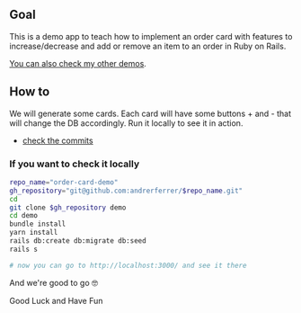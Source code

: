 ## Goal
This is a demo app to teach how to implement an order card with features to increase/decrease and add or remove an item to an order in Ruby on Rails.

[You can also check my other demos](https://github.com/andrerferrer/dedemos/blob/master/README.md#ded%C3%A9mos).

## How to

We will generate some cards. Each card will have some buttons + and - that will change the DB accordingly. Run it locally to see it in action. 

- [check the commits](https://github.com/andrerferrer/order-card-demo/commits/master)

### If you want to check it locally
```sh
repo_name="order-card-demo"
gh_repository="git@github.com:andrerferrer/$repo_name.git"
cd
git clone $gh_repository demo
cd demo
bundle install
yarn install
rails db:create db:migrate db:seed
rails s

# now you can go to http://localhost:3000/ and see it there
```

And we're good to go 🤓

Good Luck and Have Fun
